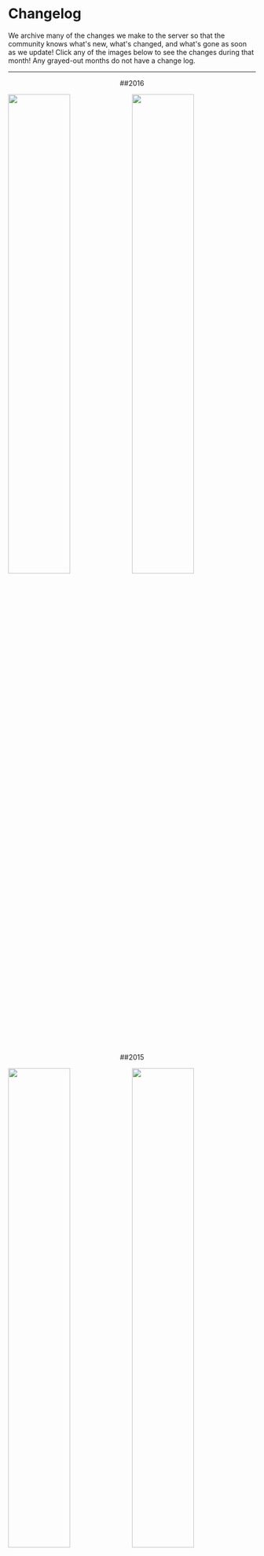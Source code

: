 ---
---
# Changelog

We archive many of the changes we make to the server so that the community knows what's new, what's changed, and what's gone as soon as we update! Click any of the images below to see the changes during that month! Any grayed-out months do not have a change log.

___

<div style="text-align: center;" markdown="1">
##2016
</div>

<a href="https://docs.google.com/spreadsheets/d/10KEP6huoIN767tKY6uikXNoUYw2gwgbFl26b-TNojXA/edit?usp=sharing#gid=159036774"><img class="changelog" style="float: left; max-width:464px; width: 50%;" src="{{site.baseurl}}/media/2016_January.jpg" /></a>
<a href="https://docs.google.com/spreadsheets/d/10KEP6huoIN767tKY6uikXNoUYw2gwgbFl26b-TNojXA/edit?usp=sharing#gid=1223541652"><img class="changelog" style="float: right; max-width:464px; width: 50%;" src="{{site.baseurl}}/media/2016_February.jpg" /></a>

___

<div style="text-align: center;" markdown="1">
##2015
</div>

<a href="https://docs.google.com/spreadsheets/d/10KEP6huoIN767tKY6uikXNoUYw2gwgbFl26b-TNojXA/edit?usp=sharing#gid=1977566826"><img style="float: left; max-width:464px; width: 50%;" src="{{site.baseurl}}/media/2015_January.jpg" /></a>
<a href="https://docs.google.com/spreadsheets/d/10KEP6huoIN767tKY6uikXNoUYw2gwgbFl26b-TNojXA/edit?usp=sharing#gid=1977566826"><img style="float: right; max-width:464px; width: 50%;" src="{{site.baseurl}}/media/2015_February.jpg" /></a>
<a href="https://docs.google.com/spreadsheets/d/10KEP6huoIN767tKY6uikXNoUYw2gwgbFl26b-TNojXA/edit?usp=sharing#gid=711641546"><img style="float: left; max-width:464px; width: 50%;" src="{{site.baseurl}}/media/2015_March.jpg" /></a>
<a href="https://docs.google.com/spreadsheets/d/10KEP6huoIN767tKY6uikXNoUYw2gwgbFl26b-TNojXA/edit?usp=sharing#gid=1704446040"><img style="float: right; max-width:464px; width: 50%;" src="{{site.baseurl}}/media/2015_April.jpg" /></a>
<a><img style="float: left; max-width:464px; width: 50%;" src="{{site.baseurl}}/media/2015_May.jpg" /></a>
<a><img style="float: right; max-width:464px; width: 50%;" src="{{site.baseurl}}/media/2015_June.jpg" /></a>
<a><img style="float: left; max-width:464px; width: 50%;" src="{{site.baseurl}}/media/2015_July.jpg" /></a>
<a href="https://docs.google.com/spreadsheets/d/10KEP6huoIN767tKY6uikXNoUYw2gwgbFl26b-TNojXA/edit?usp=sharing#gid=1361148535"><img style="float: right; max-width:464px; width: 50%;" src="{{site.baseurl}}/media/2015_August.jpg" /></a>
<a><img style="float: left; max-width:464px; width: 50%;" src="{{site.baseurl}}/media/2015_September.jpg" /></a>
<a href="https://docs.google.com/spreadsheets/d/10KEP6huoIN767tKY6uikXNoUYw2gwgbFl26b-TNojXA/edit?usp=sharing#gid=208148295"><img style="float: right; max-width:464px; width: 50%;" src="{{site.baseurl}}/media/2015_October.jpg" /></a>
<a href="https://docs.google.com/spreadsheets/d/10KEP6huoIN767tKY6uikXNoUYw2gwgbFl26b-TNojXA/edit?usp=sharing#gid=758734842"><img style="float: left; max-width:464px; width: 50%;" src="{{site.baseurl}}/media/2015_November.jpg" /></a>
<a href="https://docs.google.com/spreadsheets/d/10KEP6huoIN767tKY6uikXNoUYw2gwgbFl26b-TNojXA/edit?usp=sharing#gid=482644106"><img style="float: right; max-width:464px; width: 50%;" src="{{site.baseurl}}/media/2015_December.jpg" /></a>

___

<div style="text-align: center;" markdown="1">
##2014
</div>

<a href="https://docs.google.com/spreadsheets/d/10KEP6huoIN767tKY6uikXNoUYw2gwgbFl26b-TNojXA/edit?usp=sharing#gid=1072556669"><img style="float: left; max-width:464px; width: 50%;" src="{{site.baseurl}}/media/2014_December.jpg" /></a>

___
